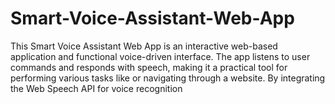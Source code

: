 # Smart-Voice-Assistant-Web-App
This Smart Voice Assistant Web App is an interactive web-based application and functional voice-driven interface. The app listens to user commands and responds with speech, making it a practical tool for performing various tasks like or navigating through a website. By integrating the Web Speech API for voice recognition
